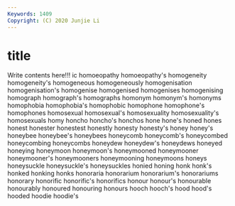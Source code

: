 ```yaml
---
Keywords: 1409
Copyright: (C) 2020 Junjie Li
---
```


# title

Write contents here!!!
ic 
homoeopathy
homoeopathy's 
homogeneity 
homogeneity's 
homogeneous 
homogeneously 
homogenisation 
homogenisation's 
homogenise 
homogenised 
homogenises
homogenising 
homograph 
homograph's 
homographs 
homonym 
homonym's 
homonyms 
homophobia 
homophobia's 
homophobic
homophone 
homophone's 
homophones 
homosexual 
homosexual's 
homosexuality 
homosexuality's 
homosexuals 
homy 
honcho
honcho's 
honchos 
hone 
hone's 
honed 
hones 
honest 
honester 
honestest 
honestly
honesty 
honesty's 
honey 
honey's 
honeybee 
honeybee's 
honeybees 
honeycomb 
honeycomb's 
honeycombed
honeycombing 
honeycombs 
honeydew 
honeydew's 
honeydews 
honeyed 
honeying 
honeymoon 
honeymoon's 
honeymooned
honeymooner 
honeymooner's 
honeymooners 
honeymooning 
honeymoons 
honeys 
honeysuckle 
honeysuckle's 
honeysuckles 
honied
honing 
honk 
honk's 
honked 
honking 
honks 
honoraria 
honorarium 
honorarium's 
honorariums
honorary 
honorific 
honorific's 
honorifics 
honour 
honour's 
honourable 
honourably 
honoured 
honouring
honours 
hooch 
hooch's 
hood 
hood's 
hooded 
hoodie 
hoodie's 
